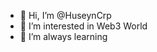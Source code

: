 - 👋 Hi, I’m @HuseynCrp
- 👀 I’m interested in Web3 World
- 🌱 I’m always learning


<!---
HuseynCrp/HuseynCrp is a ✨ special ✨ repository because its `README.md` (this file) appears on your GitHub profile.
You can click the Preview link to take a look at your changes.
--->
